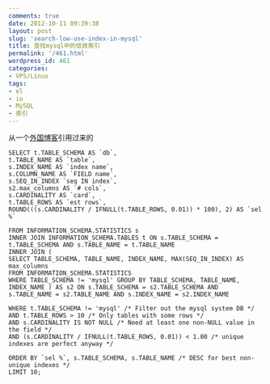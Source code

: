 ```yaml
---
comments: true
date: 2012-10-11 09:39:38
layout: post
slug: 'search-low-use-index-in-mysql'
title: 查找mysql中的低效索引
permalink: '/461.html'
wordpress_id: 461
categories:
- VPS/Linux
tags:
- el
- io
- MySQL
- 索引
---
```


从一个[外国博客](http://parand.com/say/index.php/2009/09/01/finding-and-fixing-slow-mysql-queries/)引用过来的

    SELECT t.TABLE_SCHEMA AS `db`,
    t.TABLE_NAME AS `table`,
    s.INDEX_NAME AS `index name`,
    s.COLUMN_NAME AS `FIELD name`,
    s.SEQ_IN_INDEX `seq IN index`,
    s2.max_columns AS `# cols`,
    s.CARDINALITY AS `card`,
    t.TABLE_ROWS AS `est rows`,
    ROUND(((s.CARDINALITY / IFNULL(t.TABLE_ROWS, 0.01)) * 100), 2) AS `sel %`
    
    FROM INFORMATION_SCHEMA.STATISTICS s
    INNER JOIN INFORMATION_SCHEMA.TABLES t ON s.TABLE_SCHEMA = t.TABLE_SCHEMA AND s.TABLE_NAME = t.TABLE_NAME
    INNER JOIN (
    SELECT TABLE_SCHEMA, TABLE_NAME, INDEX_NAME, MAX(SEQ_IN_INDEX) AS max_columns
    FROM INFORMATION_SCHEMA.STATISTICS
    WHERE TABLE_SCHEMA != 'mysql' GROUP BY TABLE_SCHEMA, TABLE_NAME, INDEX_NAME ) AS s2 ON s.TABLE_SCHEMA = s2.TABLE_SCHEMA AND s.TABLE_NAME = s2.TABLE_NAME AND s.INDEX_NAME = s2.INDEX_NAME
    
    WHERE t.TABLE_SCHEMA != 'mysql' /* Filter out the mysql system DB */
    AND t.TABLE_ROWS > 10 /* Only tables with some rows */
    AND s.CARDINALITY IS NOT NULL /* Need at least one non-NULL value in the field */
    AND (s.CARDINALITY / IFNULL(t.TABLE_ROWS, 0.01)) < 1.00 /* unique indexes are perfect anyway */
    
    ORDER BY `sel %`, s.TABLE_SCHEMA, s.TABLE_NAME /* DESC for best non-unique indexes */
    LIMIT 10;
    
